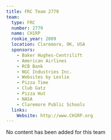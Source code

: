 ```yaml
---
title: FRC Team 2779
team:
  type: FRC
  number: 2779
  name: CH1RP
  rookie_year: 2009
  location: Claremore, OK, USA
  sponsors:
    - Baker Hughes-Centrilift
    - American Airlines
    - RCB Bank
    - NGC Industries Inc.
    - Websites by Leslie
    - Pizza Time
    - Club Gatz
    - Pizza Hut
    - NASA
    - Claremore Public Schools
  links:
    Website: http://www.CH1RP.org
---
```

No content has been added for this team